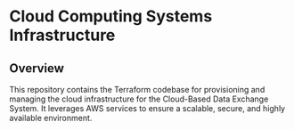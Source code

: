 # Cloud Computing Systems Infrastructure

## Overview
This repository contains the Terraform codebase for provisioning and managing the cloud infrastructure for the Cloud-Based Data Exchange System. It leverages AWS services to ensure a scalable, secure, and highly available environment.
